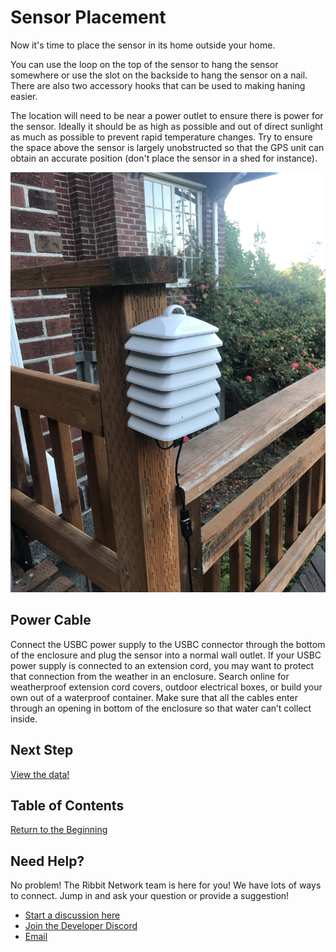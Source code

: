 # Sensor Placement

Now it's time to place the sensor in its home outside your home.

You can use the loop on the top of the sensor to hang the sensor somewhere or use the slot on the backside to hang the sensor on a nail.  There are also two accessory hooks that can be used to making haning easier.

The location will need to be near a power outlet to ensure there is power for the sensor. Ideally it should be as high as possible and out of direct sunlight as much as possible to prevent rapid temperature changes. Try to ensure the space above the sensor is largely unobstructed so that the GPS unit can obtain an accurate position (don't place the sensor in a shed for instance).

![Sensor Placement](images/sensor_placement.jpg)

## Power Cable

Connect the USBC power supply to the USBC connector through the bottom of the enclosure and plug the sensor into a normal wall outlet. If your USBC power supply is connected to an extension cord, you may want to protect that connection from the weather in an enclosure. Search online for weatherproof extension cord covers, outdoor electrical boxes, or build your own out of a waterproof container. Make sure that all the cables enter through an opening in bottom of the enclosure so that water can’t collect inside.

## Next Step

[View the data!](../6-done/6-done.md)

## Table of Contents

[Return to the Beginning](../index.md)

## Need Help?
No problem! The Ribbit Network team is here for you! We have lots of ways to connect. Jump in and ask your question or provide a suggestion!
* [Start a discussion here](https://github.com/Ribbit-Network/ribbit-network-frog-sensor/discussions/new)
* [Join the Developer Discord](https://discord.gg/vq8PkDb2TC)
* [Email](mailto:keenan.johnson@gmail.com)
